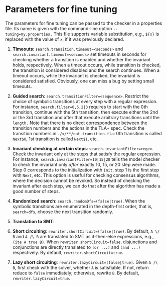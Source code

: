 Parameters for fine tuning
==========================

The parameters for fine tuning can be passed to the checker in a properties file.
Its name is given with the command-line option ``--tuning=my.properties.`` This file
supports variable substitution, e.g., ``${x}`` is replaced with the value of ``x``, if it was
previously declared.
 

1. __Timeouts__: ``search.transition.timeout=<seconds>`` and ``search.invariant.timeout=<seconds>`` set timeouts
  in seconds for checking whether a transition is enabled and whether the invariant holds, respectively.
  When a timeout occurs, while transition is checked, the transition is considered disabled
  and the search continues. When a timeout occurs, while the invariant is checked, the invariant
  is considered satisfied. Obviously, one can miss a bug by setting small timeouts.
  
1. __Guided search__: ``search.transitionFilter=<sequence>``. Restrict the choice of symbolic
  transitions at every step with a regular expression. For instance, ``search.filter=0,5,2|3``
  requires to start with the 0th transition, continue with the 5th transition,
  then execute either the 2nd or the 3rd transition and after that execute
  arbitrary transitions until the ``length.`` Note that there is no direct correspondence
  between the transition numbers and the actions in the TLA+ spec. Check the 
  transition numbers in `./x/**/out-transition.tla`: 0th transition is called `Next$0`, 1st transition is called `Next$1`, etc.
  
1. __Invariant checking at certain steps__: ``search.invariantFilter=regex``.
  Check the invariant only at the steps that satisfy the regular expression.
  For instance, ``search.invariantFilter=10|15|20`` tells the model checker to
  check the invariant only *after* exactly 10, 15, or 20 step were made. Step 0 corresponds
  to the initialization with ``Init``, step 1 is the first step with ``Next``, etc.
  This option is useful for checking consensus algorithms, where the decision
  cannot be revoked. So instead of checking the invariant after each step, we can
  do that after the algorithm has made a good number of steps. 
    
1. __Randomized search__: ``search.randomDfs=(false|true)``. When the symbolic transitions
  are enumerated in the depth-first order, that is, ``search=dfs``, choose the next transition
  randomly.
  
1. __Translation to SMT__:
  
  1. __Short circuiting__: `rewriter.shortCircuit=(false|true)`. By default, `A \/ B` and `A /\ B` are translated to SMT as if-then-else expressions, e.g., `(ite A true B)`. When `rewriter.shortCircuit=false`, disjunctions and conjunctions are directly translated to `(or ...)` and `(and ...)` respectively. By default, `rewriter.shortCircuit=true`.

  1. __Lazy short circuiting__: `rewriter.lazyCircuit=(false|true)`. Given `A /\ B`, first check with the solver, whether `A` is satisfiable. If not, return reduce to `false` immediately; otherwise, rewrite `B`. By default, `rewriter.lazyCircuit=true`.
